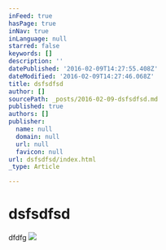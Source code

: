 ```yaml
---
inFeed: true
hasPage: true
inNav: true
inLanguage: null
starred: false
keywords: []
description: ''
datePublished: '2016-02-09T14:27:55.408Z'
dateModified: '2016-02-09T14:27:46.068Z'
title: dsfsdfsd
author: []
sourcePath: _posts/2016-02-09-dsfsdfsd.md
published: true
authors: []
publisher:
  name: null
  domain: null
  url: null
  favicon: null
url: dsfsdfsd/index.html
_type: Article

---
```

# dsfsdfsd

dfdfg
![](https://the-grid-user-content.s3-us-west-2.amazonaws.com/a28cf48c-ac1e-4529-9807-be40436f31c3.png)
